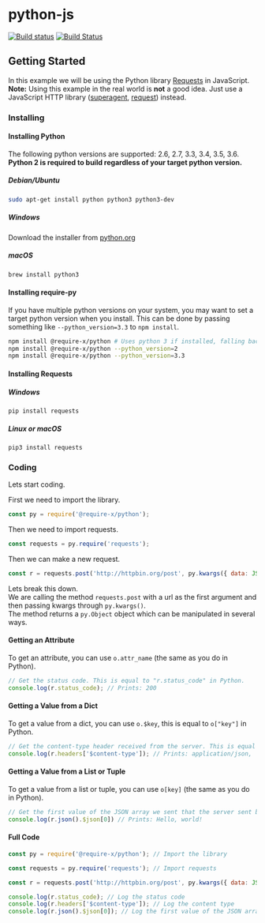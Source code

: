 # python-js
[![Build status](https://ci.appveyor.com/api/projects/status/ijhto5tj0im9yybo?svg=true)](https://ci.appveyor.com/project/Hackzzila/python-js) [![Build Status](https://travis-ci.org/require-x/python-js.svg?branch=master)](https://travis-ci.org/require-x/python-js)

## Getting Started
In this example we will be using the Python library [Requests](http://docs.python-requests.org/) in JavaScript.  
**Note:** Using this example in the real world is **not** a good idea. Just use a JavaScript HTTP library ([superagent](http://visionmedia.github.io/superagent/), [request](https://www.npmjs.com/package/request)) instead.

### Installing 

#### Installing Python
The following python versions are supported: 2.6, 2.7, 3.3, 3.4, 3.5, 3.6.  
**Python 2 is required to build regardless of your target python version.**

##### Debian/Ubuntu
```bash
sudo apt-get install python python3 python3-dev
```

##### Windows
Download the installer from [python.org](https://www.python.org/)

##### macOS
```bash
brew install python3
```

#### Installing require-py
If you have multiple python versions on your system, you may want to set a target python version when you install. This can be done by passing something like `--python_version=3.3` to `npm install`.

```bash
npm install @require-x/python # Uses python 3 if installed, falling back to python 2.
npm install @require-x/python --python_version=2
npm install @require-x/python --python_version=3.3
```

#### Installing Requests
##### Windows
```
pip install requests
```

##### Linux or macOS
```
pip3 install requests
```

### Coding
Lets start coding.

First we need to import the library.
```js
const py = require('@require-x/python');
```

Then we need to import requests.
```js
const requests = py.require('requests');
```

Then we can make a new request.
```js
const r = requests.post('http://httpbin.org/post', py.kwargs({ data: JSON.stringify(["Hello, world!"]) }));
```

Lets break this down.  
We are calling the method `requests.post` with a url as the first argument and then passing kwargs through `py.kwargs()`.  
The method returns a `py.Object` object which can be manipulated in several ways.

#### Getting an Attribute
To get an attribute, you can use `o.attr_name` (the same as you do in Python).

```js
// Get the status code. This is equal to "r.status_code" in Python.
console.log(r.status_code); // Prints: 200
```

#### Getting a Value from a Dict
To get a value from a dict, you can use `o.$key`, this is equal to `o["key"]` in Python.

```js
// Get the content-type header received from the server. This is equal to "r.headers["content-type"]" in Python
console.log(r.headers['$content-type']); // Prints: application/json, 
```

#### Getting a Value from a List or Tuple
To get a value from a list or tuple, you can use `o[key]` (the same as you do in Python).

```js
// Get the first value of the JSON array we sent that the server sent back in it's response. This is equal to "r.json().json[0]` in Python.
console.log(r.json().$json[0]) // Prints: Hello, world!
```

#### Full Code
```js
const py = require('@require-x/python'); // Import the library

const requests = py.require('requests'); // Import requests

const r = requests.post('http://httpbin.org/post', py.kwargs({ data: JSON.stringify(["Hello, world!"]) })); // Make a request

console.log(r.status_code); // Log the status code
console.log(r.headers['$content-type']); // Log the content type
console.log(r.json().$json[0]); // Log the first value of the JSON array we sent that the server sent back in it's response
```
